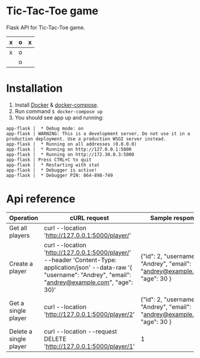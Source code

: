 # Tic-Tac-Toe game

Flask API for Tic-Tac-Toe game.

| x | o | x |
|--|--|--|
| x | o | |
|  | o |  |


# Installation

1. Install [Docker](https://www.docker.com/) & [docker-compose](https://docs.docker.com/compose/).
2. Run command ```$ docker-compose up```
3. You should see app up and running:
```app-flask |  * Serving Flask app 'factory'
app-flask |  * Debug mode: on
app-flask | WARNING: This is a development server. Do not use it in a production deployment. Use a production WSGI server instead.
app-flask |  * Running on all addresses (0.0.0.0)
app-flask |  * Running on http://127.0.0.1:5000
app-flask |  * Running on http://172.30.0.3:5000
app-flask | Press CTRL+C to quit
app-flask |  * Restarting with stat
app-flask |  * Debugger is active!
app-flask |  * Debugger PIN: 864-898-749
```

# Api reference
| Operation              | cURL request                                    | Sample response                                                            |
|------------------------|-------------------------------------------------|----------------------------------------------------------------------------|
| Get all players        | curl --location 'http://127.0.0.1:5000/player/' |                                                                            |
| Create a player        | curl --location 'http://127.0.0.1:5000/player/' --header 'Content-Type: application/json' --data-raw '{    "username": "Andrey",    "email": "andrey@example.com",    "age": 30}' | {"id": 2, "username": "Andrey", "email": "andrey@example.com", "age": 30 } |
| Get a single player    | curl --location 'http://127.0.0.1:5000/player/2' | {"id": 2, "username": "Andrey", "email": "andrey@example.com", "age": 30 } |
| Delete a single player | curl --location --request DELETE 'http://127.0.0.1:5000/player/1' | 1 |



